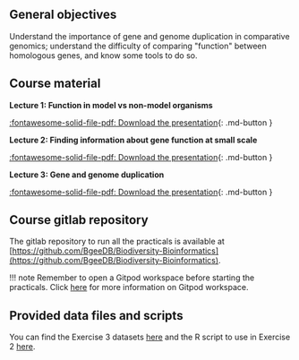## General objectives

Understand the importance of gene and genome duplication in comparative genomics; understand the difficulty of comparing "function" between homologous genes, and know some tools to do so.

## Course material

**Lecture 1: Function in model vs non-model organisms**

[:fontawesome-solid-file-pdf: Download the presentation](../../assets/pdf/){: .md-button }  <!-- AT. Update path/move presentation into the parts with exercises? -->

**Lecture 2: Finding information about gene function at small scale**

[:fontawesome-solid-file-pdf: Download the presentation](../../assets/pdf/){: .md-button }  <!-- AT. Update path/move presentation into the parts with exercises? -->

**Lecture 3: Gene and genome duplication**

[:fontawesome-solid-file-pdf: Download the presentation](../../assets/pdf/){: .md-button }  <!-- AT. Update path/move presentation into the parts with exercises? -->

## Course gitlab repository

The gitlab repository to run all the practicals is available at [https://github.com/BgeeDB/Biodiversity-Bioinformatics](https://github.com/BgeeDB/Biodiversity-Bioinformatics).

!!! note
	Remember to open a Gitpod workspace before starting the practicals. Click [here](../../precourse.md#software) for more information on Gitpod workspace.

## Provided data files and scripts

You can find the Exercise 3 datasets [here](https://github.com/BgeeDB/Biodiversity-Bioinformatics/tree/main/data) and the R script to use in Exercise 2 [here](https://github.com/BgeeDB/Biodiversity-Bioinformatics/blob/main/scripts/pca_generation.R).
